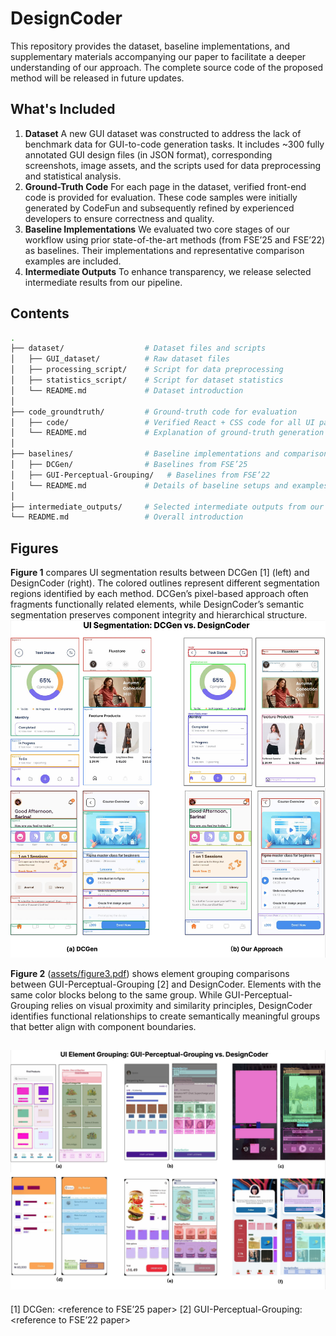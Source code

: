 # DesignCoder

This repository provides the dataset, baseline implementations, and supplementary materials accompanying our paper to facilitate a deeper understanding of our approach. The complete source code of the proposed method will be released in future updates.

## What's Included

1. **Dataset**
   A new GUI dataset was constructed to address the lack of benchmark data for GUI-to-code generation tasks. It includes \~300 fully annotated GUI design files (in JSON format), corresponding screenshots, image assets, and the scripts used for data preprocessing and statistical analysis.
2. **Ground-Truth Code**
   For each page in the dataset, verified front-end code is provided for evaluation. These code samples were initially generated by CodeFun and subsequently refined by experienced developers to ensure correctness and quality.
3. **Baseline Implementations**
   We evaluated two core stages of our workflow using prior state-of-the-art methods (from FSE’25 and FSE’22) as baselines. Their implementations and representative comparison examples are included.
4. **Intermediate Outputs**
   To enhance transparency, we release selected intermediate results from our pipeline.

## Contents

```bash
.
├── dataset/                  # Dataset files and scripts
│   ├── GUI_dataset/          # Raw dataset files
│   ├── processing_script/    # Script for data preprocessing
│   ├── statistics_script/    # Script for dataset statistics
│   └── README.md             # Dataset introduction
│
├── code_groundtruth/         # Ground-truth code for evaluation
│   ├── code/                 # Verified React + CSS code for all UI pages
│   └── README.md             # Explanation of ground-truth generation
│
├── baselines/                # Baseline implementations and comparisons
│   ├── DCGen/                # Baselines from FSE’25
│   ├── GUI-Perceptual-Grouping/   # Baselines from FSE’22
│   └── README.md             # Details of baseline setups and examples
│
├── intermediate_outputs/     # Selected intermediate outputs from our pipeline
└── README.md                 # Overall introduction
```

## Figures

**Figure 1** compares UI segmentation results between DCGen \[1] (left) and DesignCoder (right). The colored outlines represent different segmentation regions identified by each method. DCGen’s pixel-based approach often fragments functionally related elements, while DesignCoder’s semantic segmentation preserves component integrity and hierarchical structure.
![Figure 1: Segmentation comparison](assets/segmentation.png)

**Figure 2** ([assets/figure3.pdf](assets/)) shows element grouping comparisons between GUI-Perceptual-Grouping \[2] and DesignCoder. Elements with the same color blocks belong to the same group. While GUI-Perceptual-Grouping relies on visual proximity and similarity principles, DesignCoder identifies functional relationships to create semantically meaningful groups that better align with component boundaries.

![Figure 2: Grouping comparison](assets/grouping.png)
---

\[1] DCGen: \<reference to FSE’25 paper>
\[2] GUI-Perceptual-Grouping: \<reference to FSE’22 paper>
